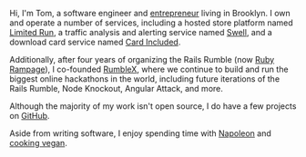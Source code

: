 Hi, I'm Tom, a software engineer and [entrepreneur](http://cloudwarmerinc.com)
living in Brooklyn. I own and operate a number of services, including a
hosted store platform named [Limited Run](http://limitedrun.com), a traffic
analysis and alerting service named [Swell](http://heyswell.com), and a download
card service named [Card Included](http://cardincluded.com).

Additionally, after four years of organizing the Rails Rumble (now [Ruby Rampage](http://railsrumble.com)),
I co-founded [RumbleX](http://rumblex.com), where we continue to build and run the biggest
online hackathons in the world, including future iterations of the Rails Rumble, Node
Knockout, Angular Attack, and more.

Although the majority of my work isn't open source, I do have a few projects on
[GitHub](http://github.com/tsmango).

Aside from writing software, I enjoy spending time with [Napoleon](/napoleon)
and [cooking vegan](http://instagram.com/onehungryvegan).
